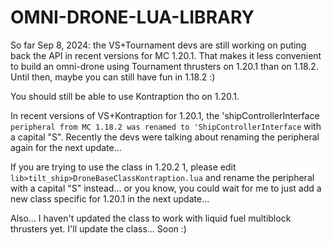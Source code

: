 # OMNI-DRONE-LUA-LIBRARY

So far Sep 8, 2024: 
the VS+Tournament devs are still working on puting back the API in recent versions for MC 1.20.1. That makes it less convenient to build an omni-drone using Tournament thrusters on 1.20.1 than on 1.18.2. Until then, maybe you can still have fun in 1.18.2 :)

You should still be able to use Kontraption tho on 1.20.1.


In recent versions of VS+Kontraption for 1.20.1, the 'shipControllerInterface` peripheral from MC 1.18.2 was renamed to 'ShipControllerInterface` with a capital "S". Recently the devs were talking about renaming the peripheral again for the next update...

If you are trying to use the class in 1.20.2
1, please edit `lib>tilt_ship>DroneBaseClassKontraption.lua` and rename the peripheral with a capital "S" instead... or you know, you could wait for me to just add a new class specific for 1.20.1 in the next update...

Also... I haven't updated the class to work with liquid fuel multiblock thrusters yet. I'll update the class... Soon :)